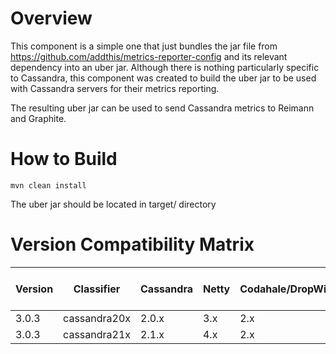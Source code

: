 # Overview

This component is a simple one that just bundles the jar file from https://github.com/addthis/metrics-reporter-config and
its relevant dependency into an uber jar. Although there is nothing particularly specific to Cassandra, this component 
was created to build the uber jar to be used with Cassandra servers for their metrics reporting.

The resulting uber jar can be used to send Cassandra metrics to Reimann and Graphite.

# How to Build
```
mvn clean install
```
The uber jar should be located in target/ directory

# Version Compatibility Matrix

| Version | Classifier   | Cassandra | Netty | Codahale/DropWizard | metrics-reporter-config | Riemann |
|---------|--------------|-----------|-------|---------------------|-------------------------|---------|
| 3.0.3   | cassandra20x | 2.0.x     | 3.x   | 2.x                 | 3.0.3                   | 0.2.8   |
| 3.0.3   | cassandra21x | 2.1.x     | 4.x   | 2.x                 | 3.0.3                   | 0.2.8   |
